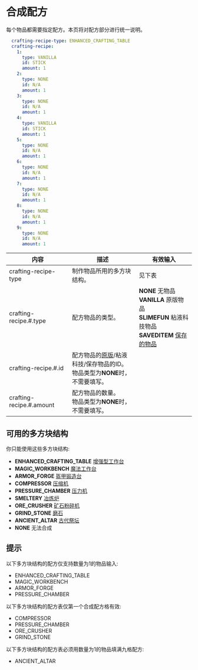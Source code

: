 # 合成配方

每个物品都需要指定配方。本页将对配方部分进行统一说明。

```yaml
  crafting-recipe-type: ENHANCED_CRAFTING_TABLE
  crafting-recipe:
    1:
      type: VANILLA
      id: STICK
      amount: 1
    2:
      type: NONE
      id: N/A
      amount: 1
    3:
      type: NONE
      id: N/A
      amount: 1
    4:
      type: VANILLA
      id: STICK
      amount: 1
    5:
      type: NONE
      id: N/A
      amount: 1
    6:
      type: NONE
      id: N/A
      amount: 1
    7:
      type: NONE
      id: N/A
      amount: 1
    8:
      type: NONE
      id: N/A
      amount: 1
    9:
      type: NONE
      id: N/A
      amount: 1
```

| 内容 | 描述 | 有效输入 |
| --- | ----------- | ----------------- |
| crafting-recipe-type | 制作物品所用的多方块结构。 | 见下表 |
| crafting-recipe.#.type | 配方物品的类型。 | **NONE** 无物品 <br>**VANILLA** 原版物品 <br> **SLIMEFUN** 粘液科技物品 <br>**SAVEDITEM** [保存的物品](./Saved-Items) |
| crafting-recipe.#.id | 配方物品的[原版](https://hub.spigotmc.org/javadocs/spigot/org/bukkit/Material.html)/粘液科技/保存物品的ID。<br>物品类型为**NONE**时，不需要填写。 |
| crafting-recipe.#.amount | 配方物品的数量。<br>物品类型为**NONE**时，不需要填写。 |

## 可用的多方块结构

你只能使用这些多方块结构:

- **ENHANCED_CRAFTING_TABLE** [增强型工作台](https://slimefun-wiki.guizhanss.cn/Enhanced-Crafting-Table)
- **MAGIC_WORKBENCH** [魔法工作台](https://slimefun-wiki.guizhanss.cn/Magic-Workbench)
- **ARMOR_FORGE** [盔甲锻造台](https://slimefun-wiki.guizhanss.cn/Armor-Forge)
- **COMPRESSOR** [压缩机](https://slimefun-wiki.guizhanss.cn/Compressor)
- **PRESSURE_CHAMBER** [压力机](https://slimefun-wiki.guizhanss.cn/Pressure-Chamber)
- **SMELTERY** [冶炼炉](https://slimefun-wiki.guizhanss.cn/Smeltery)
- **ORE_CRUSHER** [矿石粉碎机](https://slimefun-wiki.guizhanss.cn/Ore-Crusher)
- **GRIND_STONE** [磨石](https://slimefun-wiki.guizhanss.cn/Grind-Stone)
- **ANCIENT_ALTAR** [古代祭坛](https://slimefun-wiki.guizhanss.cn/Ancient-Altar)
- **NONE** 无法合成

## 提示

以下多方块结构的配方仅支持数量为1的物品输入:

- ENHANCED_CRAFTING_TABLE
- MAGIC_WORKBENCH
- ARMOR_FORGE
- PRESSURE_CHAMBER

以下多方块结构的配方表仅第一个合成配方格有效:

- COMPRESSOR
- PRESSURE_CHAMBER
- ORE_CRUSHER
- GRIND_STONE

以下多方块结构的配方表必须用数量为1的物品填满九格配方:

- ANCIENT_ALTAR
